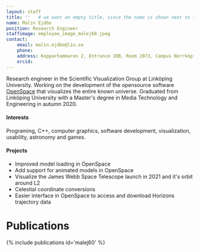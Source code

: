 ```yaml
---
layout: staff
title: ''   # we want an empty title, since the name is shown next to the image
name: Malin Ejdbo
position: Research Engineer
staffimage: employee_image_malej60.jpeg
contact:
    email: malin.ejdbo@liu.se
    phone:
    address: Kopparhammaren 2, Entrance 10B, Room 2073, Campus Norrköping
    orcid: 
---
```


Research engineer in the Scientific Visualization Group at Linköping University. Working on the development of the opensource software [OpenSpace](https://www.openspaceproject.com/) that visualizes the entire known universe. Graduated from Linköping University with a Master's degree in Media Technology and Engineering in autumn 2020.

#### Interests
Programing, C++, computer graphics, software development, visualization, usability, astronomy and games.

#### Projects
* Improved model loading in OpenSpace
* Add support for animated models in OpenSpace
* Visualize the James Webb Space Telescope launch in 2021 and it's orbit around L2
* Celestial coordinate conversions
* Easier interface in OpenSpace to access and download Horizons trajectory data

# Publications
{% include publications id='malej60' %}
